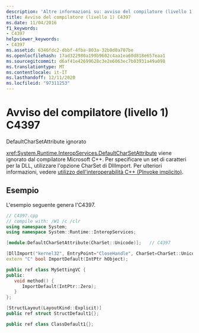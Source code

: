 ```yaml
---
description: 'Altre informazioni su: avviso del compilatore (livello 1) C4397'
title: Avviso del compilatore (livello 1) C4397
ms.date: 11/04/2016
f1_keywords:
- C4397
helpviewer_keywords:
- C4397
ms.assetid: 6346fdc2-dbbf-4fba-803a-32b0d0a707be
ms.openlocfilehash: 17ad322980a199b9602c4aa1ea60d818e657eaa1
ms.sourcegitcommit: d6af41e42699628c3e2e6063ec7b03931a49a098
ms.translationtype: MT
ms.contentlocale: it-IT
ms.lasthandoff: 12/11/2020
ms.locfileid: "97311253"
---
```

# <a name="compiler-warning-level-1-c4397"></a>Avviso del compilatore (livello 1) C4397

DefaultCharSetAttribute ignorato

<xref:System.Runtime.InteropServices.DefaultCharSetAttribute> viene ignorato dal compilatore Microsoft C++. Per specificare un set di caratteri per la DLL, utilizzare l'opzione CharSet di DllImport. Per ulteriori informazioni, vedere [utilizzo dell'interoperabilità C++ (PInvoke implicito)](../../dotnet/using-cpp-interop-implicit-pinvoke.md).

## <a name="example"></a>Esempio

L'esempio seguente genera l'C4397.

```cpp
// C4397.cpp
// compile with: /W1 /c /clr
using namespace System;
using namespace System::Runtime::InteropServices;

[module:DefaultCharSetAttribute(CharSet::Unicode)];   // C4397

[DllImport("kernel32", EntryPoint="CloseHandle", CharSet=CharSet::Unicode)]   // OK
extern "C" bool ImportDefault(IntPtr hObject);

public ref class MySettingVC {
public:
   void method() {
      ImportDefault(IntPtr::Zero);
   }
};

[StructLayout(LayoutKind::Explicit)]
public ref struct StructDefault1{};

public ref class ClassDefault1{};
```
